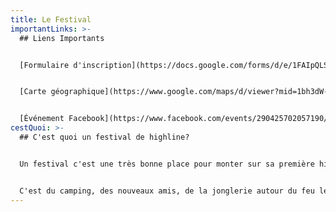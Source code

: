 ```yaml
---
title: Le Festival
importantLinks: >-
  ## Liens Importants


  [Formulaire d'inscription](https://docs.google.com/forms/d/e/1FAIpQLSd8j48YUwKrdqsjOzWQ56Qt0JYxTsRfssTybA8_2xfAirK0rA/viewform)


  [Carte géographique](https://www.google.com/maps/d/viewer?mid=1bh3dW-k2Ba1nbHpFBG7TV9xhk2c&hl=en&ll=47.62644773280668%2C-69.76509513925649&z=15)


  [Événement Facebook](https://www.facebook.com/events/290425702057190/)
cestQuoi: >-
  ## C'est quoi un festival de highline?


  Un festival c'est une très bonne place pour monter sur sa première highline. C'est une opportunité pour les highliners d'expérience de se retrouver et pousser leurs limites.


  C'est du camping, des nouveaux amis, de la jonglerie autour du feu le soir... C'est le fun!
---
```


